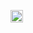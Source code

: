 [<img src="https://api.gitsponsors.com/api/badge/img?id=219446903" height="20">](https://api.gitsponsors.com/api/badge/link?p=8JtLLgOcHWetreuzRqQQliAwv27rr4ZoWVgjwJWZbzS0YTHd7aQ1f7AGA4Y7riCrpOmqlIbd97+c8hRnBGOKpBvJC85oGR7VY3uYWKaAb0/Q+Cs5KL1ZP3NDFyFJe0GX)
